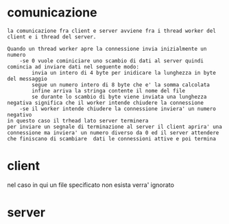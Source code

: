 # comunicazione
    la comunicazione fra client e server avviene fra i thread worker del client e i thread del server.
    
    Quando un thread worker apre la connessione invia inizialmente un numero
        -se 0 vuole cominiciare uno scambio di dati al server quindi comincia ad inviare dati nel seguente modo:
            invia un intero di 4 byte per inidicare la lunghezza in byte del messaggio 
            segue un numero intero di 8 byte che e' la somma calcolata
            infine arriva la stringa contente il nome del file 
            se durante lo scambio di byte viene inviata una lunghezza negativa significa che il worker intende chiudere la connessione
        -se il worker intende chiudere la connessione inviera' un numero negativo
    in questo caso il trhead lato server terminera
    per inviare un segnale di terminazione al server il client aprira' una connessione ma inviera' un numero diverso da 0 ed il server attendere che finiscano di scambiare  dati le connessioni attive e poi termina 
# client 
nel caso in qui un file specificato non esista verra' ignorato

# server
